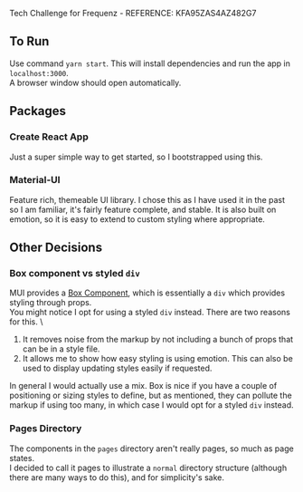 Tech Challenge for Frequenz - REFERENCE: KFA95ZAS4AZ482G7

## To Run

Use command `yarn start`. This will install dependencies and run the app in `localhost:3000`. \
A browser window should open automatically.

## Packages

### Create React App

Just a super simple way to get started, so I bootstrapped using this.

### Material-UI

Feature rich, themeable UI library. I chose this as I have used it in the past so I am familiar, it's fairly feature complete, and stable.
It is also built on emotion, so it is easy to extend to custom styling where appropriate.

## Other Decisions

### Box component vs styled `div`

MUI provides a [Box Component](http://www.google.com), which is essentially a `div` which provides styling through props. \
You might notice I opt for using a styled `div` instead. There are two reasons for this. \

1. It removes noise from the markup by not including a bunch of props that can be in a style file.
2. It allows me to show how easy styling is using emotion. This can also be used to display updating styles easily if requested.

In general I would actually use a mix. Box is nice if you have a couple of positioning or sizing styles to define, but as mentioned, they can pollute the markup if using too many, in which case I would opt for a styled `div` instead.

### Pages Directory

The components in the `pages` directory aren't really pages, so much as page states. \
I decided to call it pages to illustrate a `normal` directory structure (although there are many ways to do this), and for simplicity's sake.
